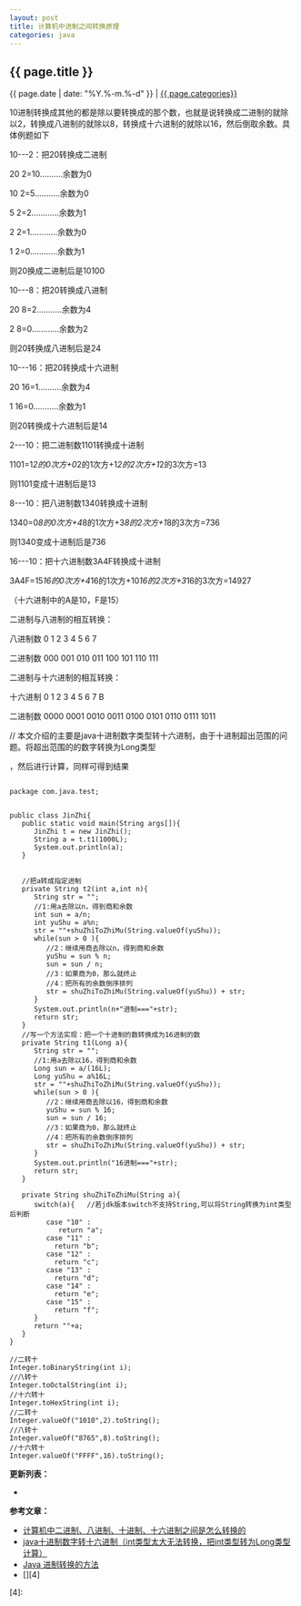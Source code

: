 ```yaml
---
layout: post
title: 计算机中进制之间转换原理
categories: java
---
```


## {{ page.title }}

{{ page.date | date: "%Y.%-m.%-d" }} | <a href="/archive#{{ page.categories }}">{{ page.categories}}</a>

10进制转换成其他的都是除以要转换成的那个数，也就是说转换成二进制的就除以2，转换成八进制的就除以8，转换成十六进制的就除以16，然后倒取余数。具体例题如下

10---2：把20转换成二进制

20
2=10..........余数为0

10
2=5...........余数为0

5
2=2............余数为1

2
2=1............余数为0

1
2=0............余数为1

则20换成二进制后是10100

10---8：把20转换成八进制

20
8=2...........余数为4

2
8=0............余数为2

则20转换成八进制后是24

10---16：把20转换成十六进制

20
16=1..........余数为4

1
16=0...........余数为1

则20转换成十六进制后是14

2---10：把二进制数1101转换成十进制

1101=1*2的0次方+0*2的1次方+1*2的2次方+1*2的3次方=13

则1101变成十进制后是13

8---10：把八进制数1340转换成十进制

1340=0*8的0次方+4*8的1次方+3*8的2次方+1*8的3次方=736

则1340变成十进制后是736

16---10：把十六进制数3A4F转换成十进制

3A4F=15*16的0次方+4*16的1次方+10*16的2次方+3*16的3次方=14927

（十六进制中的A是10，F是15）

二进制与八进制的相互转换：

八进制数   0     1     2     3      4      5      6      7

二进制数 000    001   010   011    100    101    110    111

二进制与十六进制的相互转换：

十六进制   0     1     2     3      4      5      6      7     B     

二进制数 0000   0001  0010  0011   0100   0101   0110   0111  1011



// 本文介绍的主要是java十进制数字类型转十六进制，由于十进制超出范围的问题。将超出范围的的数字转换为Long类型

 ，然后进行计算，同样可得到结果

```

package com.java.test;


public class JinZhi{
   public static void main(String args[]){
      JinZhi t = new JinZhi();
      String a = t.t1(1000L);
      System.out.println(a);
   }
   
   
   //把a转成指定进制
   private String t2(int a,int n){
      String str = "";
      //1:用a去除以n，得到商和余数
      int sun = a/n;
      int yuShu = a%n;
      str = ""+shuZhiToZhiMu(String.valueOf(yuShu));
      while(sun > 0 ){
         //2：继续用商去除以n，得到商和余数
         yuShu = sun % n;
         sun = sun / n;         
         //3：如果商为0，那么就终止         
         //4：把所有的余数倒序排列
         str = shuZhiToZhiMu(String.valueOf(yuShu)) + str;
      }
      System.out.println(n+"进制==="+str);
      return str;
   }
   //写一个方法实现：把一个十进制的数转换成为16进制的数
   private String t1(Long a){
      String str = "";
      //1:用a去除以16，得到商和余数
      Long sun = a/(16L);
      Long yuShu = a%16L;
      str = ""+shuZhiToZhiMu(String.valueOf(yuShu));
      while(sun > 0 ){
         //2：继续用商去除以16，得到商和余数
         yuShu = sun % 16;
         sun = sun / 16;         
         //3：如果商为0，那么就终止         
         //4：把所有的余数倒序排列
         str = shuZhiToZhiMu(String.valueOf(yuShu)) + str;
      }
      System.out.println("16进制==="+str);
      return str;
   }
   
   private String shuZhiToZhiMu(String a){ 
      switch(a){   //若jdk版本switch不支持String,可以将String转换为int类型后判断
         case "10" :
            return "a";
         case "11" :
           return "b";
         case "12" :
           return "c";
         case "13" :
           return "d";
         case "14" :
           return "e";    
         case "15" :
           return "f";  
      }
      return ""+a;
   }
}

```

```
//二转十
Integer.toBinaryString(int i);
//八转十
Integer.toOctalString(int i);
//十六转十
Integer.toHexString(int i);
//二转十
Integer.valueOf("1010",2).toString();
//八转十
Integer.valueOf("8765",8).toString();
//十六转十
Integer.valueOf("FFFF",16).toString();
```



**更新列表：**

*



**参考文章：**

* [计算机中二进制、八进制、十进制、十六进制之间是怎么转换的][1]
* [java十进制数字转十六进制（int类型太大无法转换，把int类型转为Long类型计算）][2]
* [Java 进制转换的方法][3]
* [][4]


[1]: https://iask.sina.com.cn/b/20442531.html
[2]: https://blog.csdn.net/The_Thinnest/article/details/70139022
[3]: http://www.itcode.cc/27308.html
[4]: 